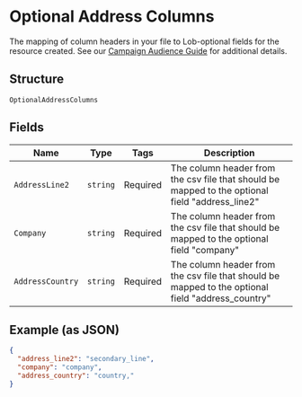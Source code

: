 
# Optional Address Columns

The mapping of column headers in your file to Lob-optional fields for the resource created. See our <a href="https://help.lob.com/print-and-mail/building-a-mail-strategy/campaign-or-triggered-sends/campaign-audience-guide#optional-columns-3" target="_blank">Campaign Audience Guide</a> for additional details.

## Structure

`OptionalAddressColumns`

## Fields

| Name | Type | Tags | Description |
|  --- | --- | --- | --- |
| `AddressLine2` | `string` | Required | The column header from the csv file that should be mapped to the optional field "address_line2" |
| `Company` | `string` | Required | The column header from the csv file that should be mapped to the optional field "company" |
| `AddressCountry` | `string` | Required | The column header from the csv file that should be mapped to the optional field "address_country" |

## Example (as JSON)

```json
{
  "address_line2": "secondary_line",
  "company": "company",
  "address_country": "country,"
}
```

